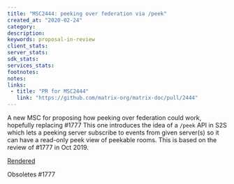 ```yaml
---
title: "MSC2444: peeking over federation via /peek"
created_at: "2020-02-24"
category:
description:
keywords: proposal-in-review
client_stats:
server_stats:
sdk_stats:
services_stats:
footnotes:
notes:
links:
 - title: "PR for MSC2444"
   link: "https://github.com/matrix-org/matrix-doc/pull/2444"
---
```

A new MSC for proposing how peeking over federation could work, hopefully replacing #1777
This one introduces the idea of a `/peek` API in S2S which lets a peeking server subscribe to events from given server(s) so it can have a read-only peek view of peekable rooms.  This is based on the review of #1777 in Oct 2019.

[Rendered](https://github.com/matrix-org/matrix-doc/blob/matthew/msc2444/proposals/2444-peeking-over-federation-peek-api.md)

Obsoletes #1777
